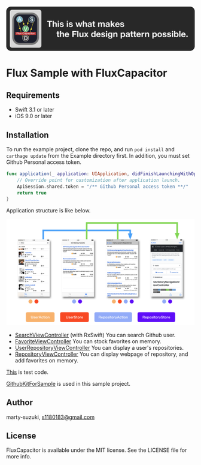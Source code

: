 ![Logo](../../Images/Logo.png)

# Flux Sample with FluxCapacitor

## Requirements

- Swift 3.1 or later
- iOS 9.0 or later

## Installation

To run the example project, clone the repo, and run `pod install` and `carthage update` from the Example directory first. In addition, you must set Github Personal access token.

```swift
func application(_ application: UIApplication, didFinishLaunchingWithOptions launchOptions: [UIApplicationLaunchOptionsKey: Any]?) -> Bool {
    // Override point for customization after application launch.
    ApiSession.shared.token = "/** Github Personal access token **/"
    return true
}
```

Application structure is like below.

![flux_image](../../Images/flux_image.png)

- [SearchViewController](./FluxCapacitorSample/Sources/UI/Search) (with RxSwift) You can search Github user.
- [FavoriteViewController](./FluxCapacitorSample/Sources/UI/Favorite) You can stock favorites on memory.
- [UserRepositoryViewController](./FluxCapacitorSample/Sources/UI/UserRepository) You can display a user's repositories.
- [RepositoryViewController](./FluxCapacitorSample/Sources/UI/Repository) You can display webpage of repository, and add favorites on memory.

[This](./FluxCapacitorSampleTests) is test code.

[GithubKitForSample](https://github.com/marty-suzuki/GithubKitForSample) is used in this sample project.

## Author

marty-suzuki, s1180183@gmail.com

## License

FluxCapacitor is available under the MIT license. See the LICENSE file for more info.

